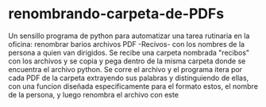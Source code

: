 # renombrando-carpeta-de-PDFs
Un sensillo programa de python para automatizar una tarea rutinaria en la oficina: renombrar barios archivos PDF -Recivos- con los nombres de la persona a quien van dirigidos.
Se recibe una carpeta nombrada "recibos" con los archivos y se copia y pega dentro de la misma carpeta donde se encuentra el archivo python.
Se corre el archivo y el programa itera por cada PDF de la carpeta extrayendo sus palabras y distinguiendo de ellas, con una funcion diseñada especificamente para el formato estos, el nombre de la persona, y luego renombra el archivo con este
